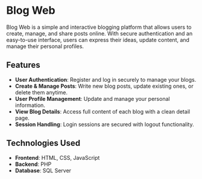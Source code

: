 # Blog Web

Blog Web is a simple and interactive blogging platform that allows users to create, manage, and share posts online. With secure authentication and an easy-to-use interface, users can express their ideas, update content, and manage their personal profiles.

## Features

- **User Authentication**: Register and log in securely to manage your blogs.  
- **Create & Manage Posts**: Write new blog posts, update existing ones, or delete them anytime.  
- **User Profile Management**: Update and manage your personal information.  
- **View Blog Details**: Access full content of each blog with a clean detail page.
- **Session Handling**: Login sessions are secured with logout functionality.  

## Technologies Used

- **Frontend**: HTML, CSS, JavaScript  
- **Backend**: PHP  
- **Database**: SQL Server  
